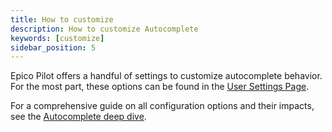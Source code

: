 ```yaml
---
title: How to customize
description: How to customize Autocomplete
keywords: [customize]
sidebar_position: 5
---
```


Epico Pilot offers a handful of settings to customize autocomplete behavior. For the most part, these options can be found in the [User Settings Page](../customize/settings.md).

For a comprehensive guide on all configuration options and their impacts, see the [Autocomplete deep dive](../customize/deep-dives/autocomplete.mdx).
